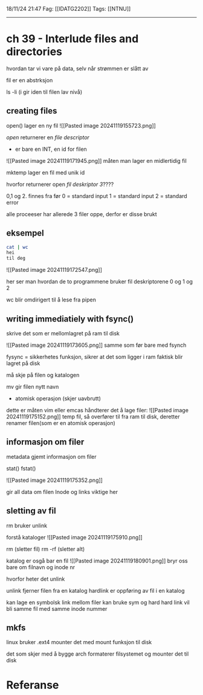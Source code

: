 18/11/24 21:47
Fag: [[IDATG2202]]
Tags: [[NTNU]]
___
# ch 39 - Interlude files and directories

hvordan tar vi vare på data, selv når strømmen er slått av

fil er en abstrksjon

ls -li (i gir iden til filen lav nivå)

## creating files
open()
lager en ny fil
![[Pasted image 20241119155723.png]]

*open* returnerer en *file descriptor*
- er bare en INT, en id for filen

![[Pasted image 20241119171945.png]]
måten man lager en midlertidig fil

mktemp lager en fil med unik id


hvorfor returnerer open *fil deskriptor 3*????

0,1 og 2. finnes fra før
0 = standard input
1 = standard input
2 = standard error

alle proceeser har allerede 3 filer oppe, derfor er disse brukt

## eksempel

```bash
cat | wc
hei
til deg
```

![[Pasted image 20241119172547.png]]

her ser man hvordan de to programmene bruker fil deskriptorene 0 og 1 og 2

wc blir omdirigert til å lese fra pipen

## writing immediatiely with fsync()

skrive det som er mellomlagret på ram til disk

![[Pasted image 20241119173605.png]]
samme som før bare med fsynch

fysync = sikkerhetes funksjon, sikrer at det som ligger i ram faktisk blir lagret på disk

må skje på filen og katalogen


mv gir filen nytt navn
- atomisk operasjon (skjer uavbrutt)

dette er måten vim eller emcas håndterer det å lage filer:
![[Pasted image 20241119175152.png]]
temp fil, så overfører til fra ram til disk, deretter renamer filen(som er en atomisk operasjon)

## informasjon om filer
metadata
gjemt informasjon om filer

stat()
fstat()

![[Pasted image 20241119175352.png]]

gir all data om filen
Inode og links viktige her

## sletting av fil
rm 
bruker unlink

forstå kataloger
![[Pasted image 20241119175910.png]]

rm (sletter fil)
rm -rf (sletter alt)

katalog er osgå bar en fil
![[Pasted image 20241119180901.png]]
bryr oss bare om filnavn og inode nr


hvorfor heter det unlink

unlink fjerner filen fra en katalog
hardlink er oppføring av fil i en katalog

kan lage en symbolsk link mellom filer
kan bruke sym og hard
hard link vil bli samme fil med samme inode nummer


## mkfs

linux bruker .ext4
mounter det med mount funksjon til disk

det som skjer med å bygge arch
formaterer filsystemet og mounter det til disk



# Referanse
